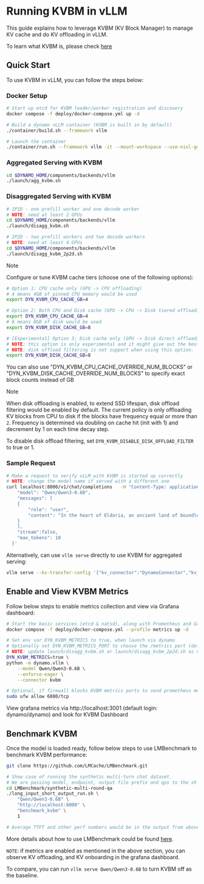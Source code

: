 <!--
SPDX-FileCopyrightText: Copyright (c) 2025 NVIDIA CORPORATION & AFFILIATES. All rights reserved.
SPDX-License-Identifier: Apache-2.0

Licensed under the Apache License, Version 2.0 (the "License");
you may not use this file except in compliance with the License.
You may obtain a copy of the License at

http://www.apache.org/licenses/LICENSE-2.0

Unless required by applicable law or agreed to in writing, software
distributed under the License is distributed on an "AS IS" BASIS,
WITHOUT WARRANTIES OR CONDITIONS OF ANY KIND, either express or implied.
See the License for the specific language governing permissions and
limitations under the License.
-->

# Running KVBM in vLLM

This guide explains how to leverage KVBM (KV Block Manager) to manage KV cache and do KV offloading in vLLM.

To learn what KVBM is, please check [here](kvbm_architecture.md)

## Quick Start

To use KVBM in vLLM, you can follow the steps below:

### Docker Setup
```bash
# Start up etcd for KVBM leader/worker registration and discovery
docker compose -f deploy/docker-compose.yml up -d

# Build a dynamo vLLM container (KVBM is built in by default)
./container/build.sh --framework vllm

# Launch the container
./container/run.sh --framework vllm -it --mount-workspace --use-nixl-gds
```

### Aggregated Serving with KVBM
```bash
cd $DYNAMO_HOME/components/backends/vllm
./launch/agg_kvbm.sh
```

### Disaggregated Serving with KVBM
```bash
# 1P1D - one prefill worker and one decode worker
# NOTE: need at least 2 GPUs
cd $DYNAMO_HOME/components/backends/vllm
./launch/disagg_kvbm.sh

# 2P2D - two prefill workers and two decode workers
# NOTE: need at least 4 GPUs
cd $DYNAMO_HOME/components/backends/vllm
./launch/disagg_kvbm_2p2d.sh
```

> [!NOTE]
> Configure or tune KVBM cache tiers (choose one of the following options):
> ```bash
> # Option 1: CPU cache only (GPU -> CPU offloading)
> # 4 means 4GB of pinned CPU memory would be used
> export DYN_KVBM_CPU_CACHE_GB=4
>
> # Option 2: Both CPU and Disk cache (GPU -> CPU -> Disk tiered offloading)
> export DYN_KVBM_CPU_CACHE_GB=4
> # 8 means 8GB of disk would be used
> export DYN_KVBM_DISK_CACHE_GB=8
>
> # [Experimental] Option 3: Disk cache only (GPU -> Disk direct offloading, bypassing CPU)
> # NOTE: this option is only experimental and it might give out the best performance.
> # NOTE: disk offload filtering is not support when using this option.
> export DYN_KVBM_DISK_CACHE_GB=8
> ```
>
> You can also use "DYN_KVBM_CPU_CACHE_OVERRIDE_NUM_BLOCKS" or
> "DYN_KVBM_DISK_CACHE_OVERRIDE_NUM_BLOCKS" to specify exact block counts instead of GB

> [!NOTE]
> When disk offloading is enabled, to extend SSD lifespan, disk offload filtering would be enabled by default. The current policy is only offloading KV blocks from CPU to disk if the blocks have frequency equal or more than `2`. Frequency is determined via doubling on cache hit (init with 1) and decrement by 1 on each time decay step.
>
> To disable disk offload filtering, set `DYN_KVBM_DISABLE_DISK_OFFLOAD_FILTER` to true or 1.

### Sample Request
```bash
# Make a request to verify vLLM with KVBM is started up correctly
# NOTE: change the model name if served with a different one
curl localhost:8000/v1/chat/completions   -H "Content-Type: application/json"   -d '{
    "model": "Qwen/Qwen3-0.6B",
    "messages": [
    {
        "role": "user",
        "content": "In the heart of Eldoria, an ancient land of boundless magic and mysterious creatures, lies the long-forgotten city of Aeloria. Once a beacon of knowledge and power, Aeloria was buried beneath the shifting sands of time, lost to the world for centuries. You are an intrepid explorer, known for your unparalleled curiosity and courage, who has stumbled upon an ancient map hinting at ests that Aeloria holds a secret so profound that it has the potential to reshape the very fabric of reality. Your journey will take you through treacherous deserts, enchanted forests, and across perilous mountain ranges. Your Task: Character Background: Develop a detailed background for your character. Describe their motivations for seeking out Aeloria, their skills and weaknesses, and any personal connections to the ancient city or its legends. Are they driven by a quest for knowledge, a search for lost familt clue is hidden."
    }
    ],
    "stream":false,
    "max_tokens": 10
  }'
```

Alternatively, can use `vllm serve` directly to use KVBM for aggregated serving:
```bash
vllm serve --kv-transfer-config '{"kv_connector":"DynamoConnector","kv_role":"kv_both", "kv_connector_module_path": "kvbm.vllm_integration.connector"}' Qwen/Qwen3-0.6B
```

## Enable and View KVBM Metrics

Follow below steps to enable metrics collection and view via Grafana dashboard:
```bash
# Start the basic services (etcd & natsd), along with Prometheus and Grafana
docker compose -f deploy/docker-compose.yml --profile metrics up -d

# Set env var DYN_KVBM_METRICS to true, when launch via dynamo
# Optionally set DYN_KVBM_METRICS_PORT to choose the /metrics port (default: 6880).
# NOTE: update launch/disagg_kvbm.sh or launch/disagg_kvbm_2p2d.sh as needed
DYN_KVBM_METRICS=true \
python -m dynamo.vllm \
    --model Qwen/Qwen3-0.6B \
    --enforce-eager \
    --connector kvbm

# Optional, if firewall blocks KVBM metrics ports to send prometheus metrics
sudo ufw allow 6880/tcp
```

View grafana metrics via http://localhost:3001 (default login: dynamo/dynamo) and look for KVBM Dashboard

## Benchmark KVBM

Once the model is loaded ready, follow below steps to use LMBenchmark to benchmark KVBM performance:
```bash
git clone https://github.com/LMCache/LMBenchmark.git

# Show case of running the synthetic multi-turn chat dataset.
# We are passing model, endpoint, output file prefix and qps to the sh script.
cd LMBenchmark/synthetic-multi-round-qa
./long_input_short_output_run.sh \
    "Qwen/Qwen3-0.6B" \
    "http://localhost:8000" \
    "benchmark_kvbm" \
    1

# Average TTFT and other perf numbers would be in the output from above cmd
```
More details about how to use LMBenchmark could be found [here](https://github.com/LMCache/LMBenchmark).

`NOTE`: if metrics are enabled as mentioned in the above section, you can observe KV offloading, and KV onboarding in the grafana dashboard.

To compare, you can run `vllm serve Qwen/Qwen3-0.6B` to turn KVBM off as the baseline.

